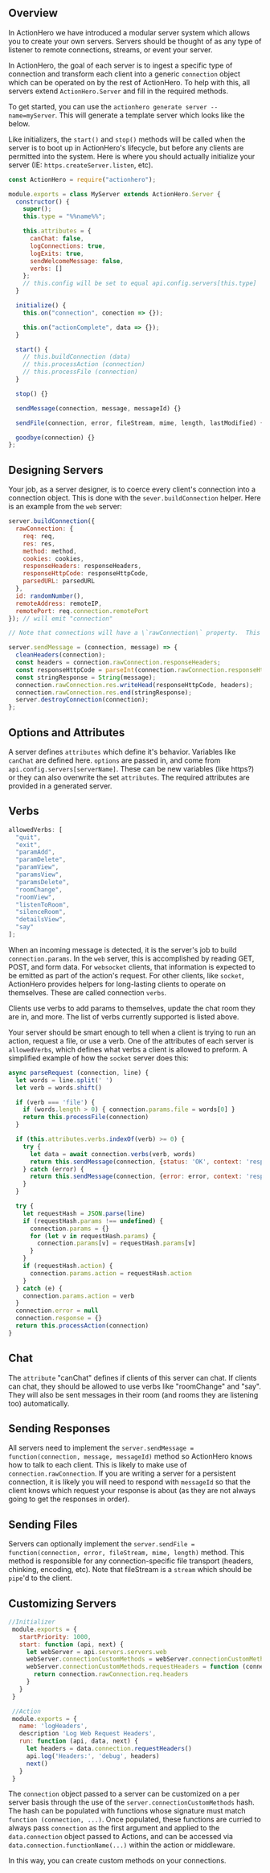 ## Overview

In ActionHero we have introduced a modular server system which allows you to create your own servers. Servers should be thought of as any type of listener to remote connections, streams, or event your server.

In ActionHero, the goal of each server is to ingest a specific type of connection and transform each client into a generic `connection` object which can be operated on by the rest of ActionHero. To help with this, all servers extend `ActionHero.Server` and fill in the required methods.

To get started, you can use the `actionhero generate server --name=myServer`. This will generate a template server which looks like the below.

Like initializers, the `start()` and `stop()` methods will be called when the server is to boot up in ActionHero's lifecycle, but before any clients are permitted into the system. Here is where you should actually initialize your server (IE: `https.createServer.listen`, etc).

```js
const ActionHero = require("actionhero");

module.exports = class MyServer extends ActionHero.Server {
  constructor() {
    super();
    this.type = "%%name%%";

    this.attributes = {
      canChat: false,
      logConnections: true,
      logExits: true,
      sendWelcomeMessage: false,
      verbs: []
    };
    // this.config will be set to equal api.config.servers[this.type]
  }

  initialize() {
    this.on("connection", conection => {});

    this.on("actionComplete", data => {});
  }

  start() {
    // this.buildConnection (data)
    // this.processAction (connection)
    // this.processFile (connection)
  }

  stop() {}

  sendMessage(connection, message, messageId) {}

  sendFile(connection, error, fileStream, mime, length, lastModified) {}

  goodbye(connection) {}
};
```

## Designing Servers

Your job, as a server designer, is to coerce every client's connection into a connection object. This is done with the `sever.buildConnection` helper. Here is an example from the `web` server:

```js
server.buildConnection({
  rawConnection: {
    req: req,
    res: res,
    method: method,
    cookies: cookies,
    responseHeaders: responseHeaders,
    responseHttpCode: responseHttpCode,
    parsedURL: parsedURL
  },
  id: randomNumber(),
  remoteAddress: remoteIP,
  remotePort: req.connection.remotePort
}); // will emit "connection"

// Note that connections will have a \`rawConnection\` property.  This is where you should store the actual object(s) returned by your server so that you can use them to communicate back with the client.  Again, an example from the \`web\` server:

server.sendMessage = (connection, message) => {
  cleanHeaders(connection);
  const headers = connection.rawConnection.responseHeaders;
  const responseHttpCode = parseInt(connection.rawConnection.responseHttpCode);
  const stringResponse = String(message);
  connection.rawConnection.res.writeHead(responseHttpCode, headers);
  connection.rawConnection.res.end(stringResponse);
  server.destroyConnection(connection);
};
```

## Options and Attributes

A server defines `attributes` which define it's behavior. Variables like `canChat` are defined here. `options` are passed in, and come from `api.config.servers[serverName]`. These can be new variables (like https?) or they can also overwrite the set `attributes`.
The required attributes are provided in a generated server.

## Verbs

```js
allowedVerbs: [
  "quit",
  "exit",
  "paramAdd",
  "paramDelete",
  "paramView",
  "paramsView",
  "paramsDelete",
  "roomChange",
  "roomView",
  "listenToRoom",
  "silenceRoom",
  "detailsView",
  "say"
];
```

When an incoming message is detected, it is the server's job to build `connection.params`. In the `web` server, this is accomplished by reading GET, POST, and form data. For `websocket` clients, that information is expected to be emitted as part of the action's request. For other clients, like `socket`, ActionHero provides helpers for long-lasting clients to operate on themselves. These are called connection `verbs`.

Clients use verbs to add params to themselves, update the chat room they are in, and more. The list of verbs currently supported is listed above.

Your server should be smart enough to tell when a client is trying to run an action, request a file, or use a verb. One of the attributes of each server is `allowedVerbs`, which defines what verbs a client is allowed to preform. A simplified example of how the `socket` server does this:

```js
async parseRequest (connection, line) {
  let words = line.split(' ')
  let verb = words.shift()

  if (verb === 'file') {
    if (words.length > 0) { connection.params.file = words[0] }
    return this.processFile(connection)
  }

  if (this.attributes.verbs.indexOf(verb) >= 0) {
    try {
      let data = await connection.verbs(verb, words)
      return this.sendMessage(connection, {status: 'OK', context: 'response', data: data})
    } catch (error) {
      return this.sendMessage(connection, {error: error, context: 'response'})
    }
  }

  try {
    let requestHash = JSON.parse(line)
    if (requestHash.params !== undefined) {
      connection.params = {}
      for (let v in requestHash.params) {
        connection.params[v] = requestHash.params[v]
      }
    }
    if (requestHash.action) {
      connection.params.action = requestHash.action
    }
  } catch (e) {
    connection.params.action = verb
  }
  connection.error = null
  connection.response = {}
  return this.processAction(connection)
}
```

## Chat

The `attribute` "canChat" defines if clients of this server can chat. If clients can chat, they should be allowed to use verbs like "roomChange" and "say". They will also be sent messages in their room (and rooms they are listening too) automatically.

## Sending Responses

All servers need to implement the `server.sendMessage = function(connection, message, messageId)` method so ActionHero knows how to talk to each client. This is likely to make use of `connection.rawConnection`. If you are writing a server for a persistent connection, it is likely you will need to respond with `messageId` so that the client knows which request your response is about (as they are not always going to get the responses in order).

## Sending Files

Servers can optionally implement the `server.sendFile = function(connection, error, fileStream, mime, length)` method. This method is responsible for any connection-specific file transport (headers, chinking, encoding, etc). Note that fileStream is a `stream` which should be `pipe`'d to the client.

## Customizing Servers

```js
//Initializer
 module.exports = {
   startPriority: 1000,
   start: function (api, next) {
     let webServer = api.servers.servers.web
     webServer.connectionCustomMethods = webServer.connectionCustomMethods || {}
     webServer.connectionCustomMethods.requestHeaders = function (connection) {
       return connection.rawConnection.req.headers
     }
   }
 }

 //Action
 module.exports = {
   name: 'logHeaders',
   description 'Log Web Request Headers',
   run: function (api, data, next) {
     let headers = data.connection.requestHeaders()
     api.log('Headers:', 'debug', headers)
     next()
   }
 }
```

The `connection` object passed to a server can be customized on a per server basis through the use of the `server.connectionCustomMethods` hash. The hash can be populated with functions whose signature must match `function (connection, ...)`. Once populated, these functions are curried to always pass `connection` as the first argument and applied to the `data.connection` object passed to Actions, and can be accessed via `data.connection.functionName(...)` within the action or middleware.

In this way, you can create custom methods on your connections.
